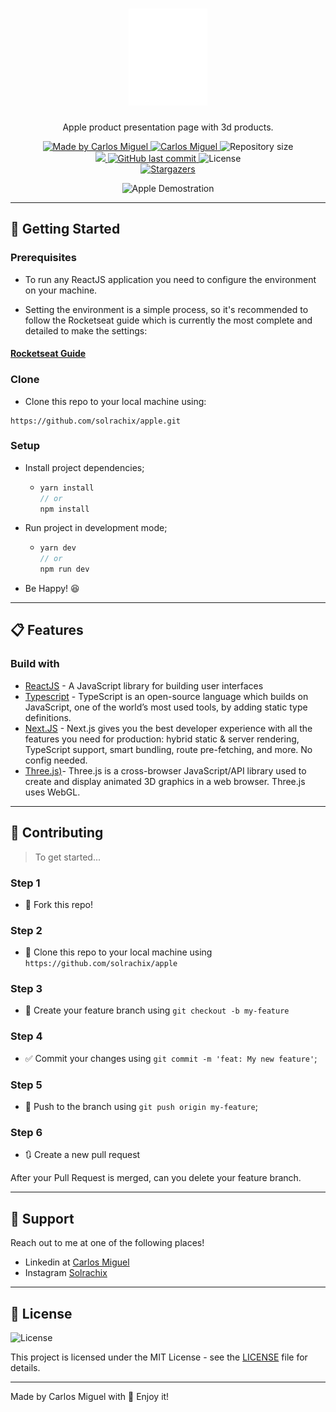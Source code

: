 
<h1 align="center">
  <a href="https://github.com/solrachix/apple">
    <img alt="apple Logo" src="https://github.com/solrachix/apple/blob/master/public/images/icons/logo.svg?raw=true" width="25%" />
  </a>
</h1>

<p align="center">Apple product presentation page with 3d products.</p>

<p align="center">
  <a href="https://github.com/solrachix">
  <img alt="Made by Carlos Miguel" src="https://img.shields.io/badge/-Github-171719?style=for-the-badge&logo=Github&logoColor=white&link=https://github.com/solrachix" />
  </a>
   <a href="https://www.linkedin.com/in/carlos-miguel-380413197">
      <img alt="Carlos Miguel" src="https://img.shields.io/badge/-Carlos%20Miguel-171719?style=for-the-badge&logo=Linkedin&logoColor=white" />
   </a>
  <img alt="Repository size" src="https://img.shields.io/github/repo-size/solrachix/apple?style=for-the-badge&label=Repo%20Size:&labelColor=171719&color=171719">
	<br />
  <a aria-label="Completed" href="https://nextlevelweek.com/episodios/omnistack/edicao/2">
    <img src="https://img.shields.io/badge/apple-23.04.21-171719?style=for-the-badge&labelColor=171719"></img>
  </a>
  <a href="https://github.com/solrachix/apple/commits/master">
    <img alt="GitHub last commit" src="https://img.shields.io/github/last-commit/solrachix/apple?style=for-the-badge&label=last%20commit:&labelColor=171719&color=171719">
  </a>
  <img alt="License" src="https://img.shields.io/badge/license-MIT-171719?style=for-the-badge&labelColor=171719&color=171719">
  <br />
  <a href="https://github.com/solrachix/apple/stargazers">
    <img alt="Stargazers" src="https://img.shields.io/github/stars/solrachix/apple?style=for-the-badge&labelColor=171719&color=171719">
  </a>
</p>
<p align="center">
    <img alt="Apple Demostration" src="https://github.com/solrachix/apple/blob/master/public/demostration.gif?raw=true" />
</p>

---

## 🚀 Getting Started

### Prerequisites

- To run any ReactJS application you need to configure the environment on your machine.

- Setting the environment is a simple process, so it's recommended to follow the Rocketseat guide which is currently the most complete and detailed to make the settings:

#### [**Rocketseat Guide**](https://www.notion.so/Configura-es-do-ambiente-React-76f2963a042f45b9b9b567a2795945b8)

### Clone

- Clone this repo to your local machine using:

```
https://github.com/solrachix/apple.git
```

### Setup

- Install project dependencies;
  - ```javascript
    yarn install
    // or
    npm install
    ```
- Run project in development mode;

  - ```javascript
    yarn dev
    // or
    npm run dev
    ```

- Be Happy! 😆
---

## 📋 Features

### Build with

- [ReactJS](https://reactjs.org/) - A JavaScript library for building user interfaces
- [Typescript](https://www.typescriptlang.org/) - TypeScript is an open-source language which builds on JavaScript, one of the world’s most used tools, by adding static type definitions.
- [Next.JS](https://nextjs.org/) - Next.js gives you the best developer experience with all the features you need for production: hybrid static & server rendering, TypeScript support, smart bundling, route pre-fetching, and more. No config needed.
- [Three.js)](https://threejs.org/)- Three.js is a cross-browser JavaScript/API library used to create and display animated 3D graphics in a web browser. Three.js uses WebGL.

---

## 🤔 Contributing

> To get started...

### Step 1

- 🍴 Fork this repo!

### Step 2

- 👯 Clone this repo to your local machine using `https://github.com/solrachix/apple`

### Step 3

- 🎋 Create your feature branch using `git checkout -b my-feature`

### Step 4

- ✅ Commit your changes using `git commit -m 'feat: My new feature'`;

### Step 5

- 📌 Push to the branch using `git push origin my-feature`;

### Step 6

- 🔃 Create a new pull request

After your Pull Request is merged, can you delete your feature branch.

---

## 📌 Support

Reach out to me at one of the following places!

- Linkedin at [Carlos Miguel](https://www.linkedin.com/in/carlos-miguel-380413197)
- Instagram [Solrachix](https://www.instagram.com/solrachix)

---

## 📝 License

<img alt="License" src="https://img.shields.io/badge/license-MIT-%2304D361?color=rgb(89,101,224)">

This project is licensed under the MIT License - see the [LICENSE](LICENSE) file for details.

---

Made by Carlos Miguel with 💙 Enjoy it!
